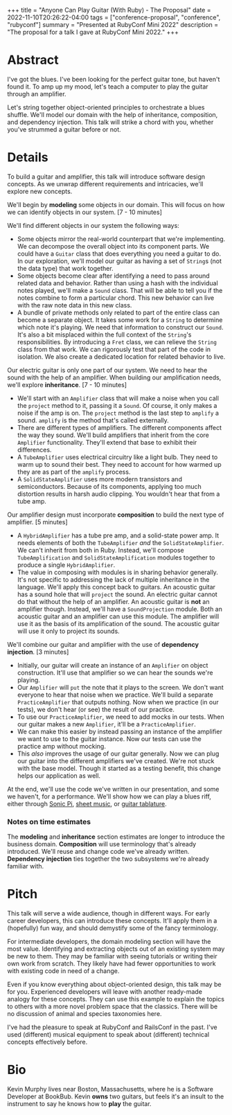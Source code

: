 +++
title = "Anyone Can Play Guitar (With Ruby) - The Proposal"
date = 2022-11-10T20:26:22-04:00
tags = ["conference-proposal", "conference", "rubyconf"]
summary = "Presented at RubyConf Mini 2022"
description = "The proposal for a talk I gave at RubyConf Mini 2022."
+++

# Abstract

I've got the blues. I've been looking for the perfect guitar tone, but haven't found it. To amp up my mood, let's teach a computer to play the guitar through an amplifier.

Let's string together object-oriented principles to orchestrate a blues shuffle. We'll model our domain with the help of inheritance, composition, and dependency injection. This talk will strike a chord with you, whether you've strummed a guitar before or not.

# Details

To build a guitar and amplifier, this talk will introduce software design concepts. As we unwrap different requirements and intricacies, we'll explore new concepts.

We'll begin by __modeling__ some objects in our domain. This will focus on how we can identify objects in our system. [7 - 10 minutes]

We'll find different objects in our system the following ways:

- Some objects mirror the real-world counterpart that we're implementing. We can decompose the overall object into its component parts. We could have a `Guitar` class that does everything you need a guitar to do. In our exploration, we'll model our guitar as having a set of `String`s (not the data type) that work together. 
- Some objects become clear after identifying a need to pass around related data and behavior. Rather than using a hash with the individual notes played, we'll make a `Sound` class. That will be able to tell you if the notes combine to form a particular chord. This new behavior can live with the raw note data in this new class.
- A bundle of private methods only related to part of the entire class can become a separate object. It takes some work for a `String` to determine which note it's playing. We need that information to construct our `Sound`. It's also a bit misplaced within the full context of the `String`'s responsibilities.  By introducing a `Fret` class, we can relieve the `String` class from that work. We can rigorously test that part of the code in isolation. We also create a dedicated location for related behavior to live.

Our electric guitar is only one part of our system. We need to hear the sound with the help of an amplifier. When building our amplification needs, we'll explore __inheritance__. [7 - 10 minutes]

- We'll start with an `Amplifier` class that will make a noise when you call the `project` method to it, passing it a `Sound`. Of course, it only makes a noise if the amp is on. The `project` method is the last step to `amplify` a sound. `amplify` is the method that's called externally.
- There are different types of amplifiers. The different components affect the way they sound. We'll build amplifiers that inherit from the core `Amplifier` functionality. They'll extend that base to exhibit their differences.
- A `TubeAmplifier` uses electrical circuitry like a light bulb. They need to warm up to sound their best. They need to account for how warmed up they are as part of the `amplify` process.
- A `SolidStateAmplifier` uses more modern transistors and semiconductors. Because of its components, applying too much distortion results in harsh audio clipping. You wouldn't hear that from a tube amp.

Our amplifier design must incorporate __composition__ to build the next type of amplifier. [5 minutes]

- A `HybridAmplifier` has a tube pre amp, and a solid-state power amp. It needs elements of both the `TubeAmplifier` *and* the `SolidStateAmplifier`. We can't inherit from both in Ruby. Instead, we'll compose `TubeAmplification` and `SolidStateAmplification` modules together to produce a single `HybridAmplifier`.
- The value in composing with modules is in sharing behavior generally. It's not specific to addressing the lack of multiple inheritance in the language. We'll apply this concept back to guitars. An acoustic guitar has a sound hole that will `project` the sound. An electric guitar cannot do that without the help of an amplifier. An acoustic guitar is __not__ an amplifier though. Instead, we'll have a `SoundProjection` module. Both an acoustic guitar and an amplifier can use this module. The amplifier will use it as the basis of its amplification of the sound. The acoustic guitar will use it only to project its sounds.

We'll combine our guitar and amplifier with the use of __dependency injection__. [3 minutes]

- Initially, our guitar will create an instance of an `Amplifier` on object construction. It'll use that amplifier so we can hear the sounds we're playing.
- Our `Amplifier` will `put` the note that it plays to the screen. We don't want everyone to hear that noise when we practice. We'll build a separate `PracticeAmplifier` that outputs nothing. Now when we practice (in our tests), we don't hear (or see) the result of our practice.
- To use our `PracticeAmplifier`, we need to add mocks in our tests. When our guitar makes a new `Amplifier`, it'll be a `PracticeAmplifier`.
- We can make this easier by instead passing an instance of the amplifier we want to use to the guitar instance. Now our tests can use the practice amp without mocking.
- This *also* improves the usage of our guitar generally. Now we can plug our guitar into the different amplifiers we've created. We're not stuck with the base model. Though it started as a testing benefit, this change helps our application as well.

At the end, we'll use the code we've written in our presentation, and some we haven't, for a performance. We'll show how we can play a blues riff, either through [Sonic Pi](https://sonic-pi.net/), [sheet music](https://en.wikipedia.org/wiki/Sheet_music), or [guitar tablature](https://en.wikipedia.org/wiki/Tablature#Guitar_tablature).

### Notes on time estimates

The __modeling__ and __inheritance__ section estimates are longer to introduce the business domain. __Composition__ will use terminology that's already introduced.  We'll reuse and change code we've already written. __Dependency injection__ ties together the two subsystems we're already familiar with.

# Pitch

This talk will serve a wide audience, though in different ways. For early career developers, this can introduce these concepts. It'll apply them in a (hopefully) fun way, and should demystify some of the fancy terminology.

For intermediate developers, the domain modeling section will have the most value. Identifying and extracting objects out of an existing system may be new to them. They may be familiar with seeing tutorials or writing their own work from scratch. They likely have had fewer opportunities to work with existing code in need of a change.

Even if you know everything about object-oriented design, this talk may be for you. Experienced developers will leave with another ready-made analogy for these concepts. They can use this example to explain the topics to others with a more novel problem space that the classics. There will be no discussion of animal and species taxonomies here.

I've had the pleasure to speak at RubyConf and RailsConf in the past. I've used (different) musical equipment to speak about (different) technical concepts effectively before.

# Bio

Kevin Murphy lives near Boston, Massachusetts, where he is a Software Developer at BookBub. Kevin __owns__ two guitars, but feels it's an insult to the instrument to say he knows how to __play__ the guitar.

